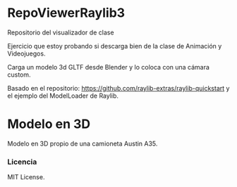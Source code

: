 # RepoViewerRaylib3
 Repositorio del visualizador de clase

Ejercicio que estoy probando si descarga bien de la clase de Animación y Videojuegos.

Carga un modelo 3d GLTF desde Blender y lo coloca con una cámara custom.

Basado en el repositorio: https://github.com/raylib-extras/raylib-quickstart y el ejemplo del ModelLoader de Raylib.

# Modelo en 3D
Modelo en 3D propio de una camioneta Austin A35.

### Licencia
MIT License.

